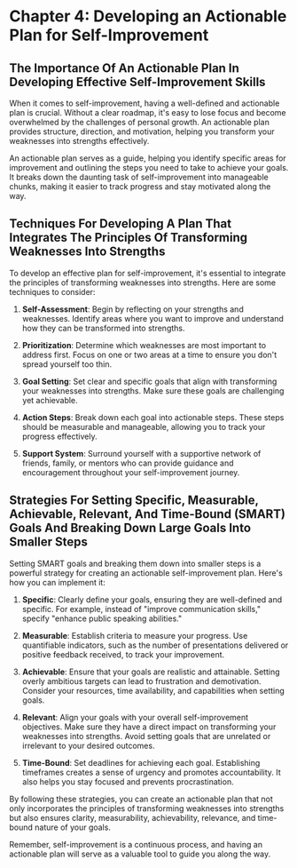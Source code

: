 # Chapter 4: Developing an Actionable Plan for Self-Improvement

## The Importance Of An Actionable Plan In Developing Effective Self-Improvement Skills

When it comes to self-improvement, having a well-defined and actionable plan is crucial. Without a clear roadmap, it's easy to lose focus and become overwhelmed by the challenges of personal growth. An actionable plan provides structure, direction, and motivation, helping you transform your weaknesses into strengths effectively.

An actionable plan serves as a guide, helping you identify specific areas for improvement and outlining the steps you need to take to achieve your goals. It breaks down the daunting task of self-improvement into manageable chunks, making it easier to track progress and stay motivated along the way.

## Techniques For Developing A Plan That Integrates The Principles Of Transforming Weaknesses Into Strengths

To develop an effective plan for self-improvement, it's essential to integrate the principles of transforming weaknesses into strengths. Here are some techniques to consider:

1. **Self-Assessment**: Begin by reflecting on your strengths and weaknesses. Identify areas where you want to improve and understand how they can be transformed into strengths.
    
2. **Prioritization**: Determine which weaknesses are most important to address first. Focus on one or two areas at a time to ensure you don't spread yourself too thin.
    
3. **Goal Setting**: Set clear and specific goals that align with transforming your weaknesses into strengths. Make sure these goals are challenging yet achievable.
    
4. **Action Steps**: Break down each goal into actionable steps. These steps should be measurable and manageable, allowing you to track your progress effectively.
    
5. **Support System**: Surround yourself with a supportive network of friends, family, or mentors who can provide guidance and encouragement throughout your self-improvement journey.
    

## Strategies For Setting Specific, Measurable, Achievable, Relevant, And Time-Bound (SMART) Goals And Breaking Down Large Goals Into Smaller Steps

Setting SMART goals and breaking them down into smaller steps is a powerful strategy for creating an actionable self-improvement plan. Here's how you can implement it:

1. **Specific**: Clearly define your goals, ensuring they are well-defined and specific. For example, instead of "improve communication skills," specify "enhance public speaking abilities."
    
2. **Measurable**: Establish criteria to measure your progress. Use quantifiable indicators, such as the number of presentations delivered or positive feedback received, to track your improvement.
    
3. **Achievable**: Ensure that your goals are realistic and attainable. Setting overly ambitious targets can lead to frustration and demotivation. Consider your resources, time availability, and capabilities when setting goals.
    
4. **Relevant**: Align your goals with your overall self-improvement objectives. Make sure they have a direct impact on transforming your weaknesses into strengths. Avoid setting goals that are unrelated or irrelevant to your desired outcomes.
    
5. **Time-Bound**: Set deadlines for achieving each goal. Establishing timeframes creates a sense of urgency and promotes accountability. It also helps you stay focused and prevents procrastination.
    

By following these strategies, you can create an actionable plan that not only incorporates the principles of transforming weaknesses into strengths but also ensures clarity, measurability, achievability, relevance, and time-bound nature of your goals.

Remember, self-improvement is a continuous process, and having an actionable plan will serve as a valuable tool to guide you along the way.
